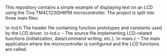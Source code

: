 This repository contains a simple example of displaying text on an LCD using the Tiva TM4C123GH6PM microcontroller. The project is split into three main files:

\n-lcd.h The header file containing function prototypes and constants used by the LCD driver.
\n-lcd.c – The source file implementing LCD-related functions (initialization, data/command writing, etc.).
\n-main.c – The main application where the microcontroller is configured and the LCD functions are called.
